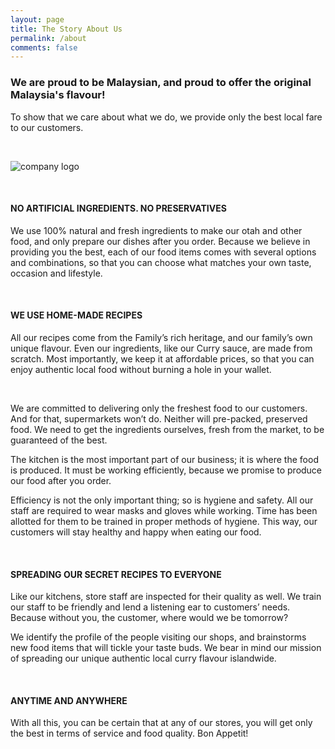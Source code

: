 ```yaml
---
layout: page
title: The Story About Us
permalink: /about
comments: false
---
```


<h3>We are proud to be Malaysian, and proud to offer the original Malaysia's flavour!</h3>
<p>To show that we care about what we do, we provide only the best local fare to our customers.</p>
<br>
<p class="mb-5"><img class="shadow-lg" src="{{site.baseurl}}/assets/images/mediumish-jekyll-template.png" alt="company logo" /></p>
<br>
<h4>NO ARTIFICIAL INGREDIENTS. NO PRESERVATIVES</h4>
<p>We use 100% natural and fresh ingredients to make our otah and other food, and only prepare our dishes after you order. Because we believe in providing you the best, each of our food items comes with several options and combinations, so that you can choose what matches your own taste, occasion and lifestyle.<p>
<br>
<h4>WE USE HOME-MADE RECIPES</h4>
<p>All our recipes come from the Family’s rich heritage, and our family’s own unique flavour. Even our ingredients, like our Curry sauce, are made from scratch. Most importantly, we keep it at affordable prices, so that you can enjoy authentic local food without burning a hole in your wallet.</p>
<br>

<p>We are committed to delivering only the freshest food to our customers. And for that, supermarkets won’t do. Neither will pre-packed, preserved food. We need to get the ingredients ourselves, fresh from the market, to be guaranteed of the best.</p>

<p>The kitchen is the most important part of our business; it is where the food is produced. It must be working efficiently, because we promise to produce our food after you order.</p>

<p>Efficiency is not the only important thing; so is hygiene and safety. All our staff are required to wear masks and gloves while working. Time has been allotted for them to be trained in proper methods of hygiene. This way, our customers will stay healthy and happy when eating our food.</p>
<br>
<h4>SPREADING OUR SECRET RECIPES TO EVERYONE</h4>
<p>Like our kitchens, store staff are inspected for their quality as well. We train our staff to be friendly and lend a listening ear to customers’ needs. Because without you, the customer, where would we be tomorrow?</p>
<p>We identify the profile of the people visiting our shops, and brainstorms new food items that will tickle your taste buds. We bear in mind our mission of spreading our unique authentic local curry flavour islandwide.</p>
<br>
<h4>ANYTIME AND ANYWHERE</h4>
<p>With all this, you can be certain that at any of our stores, you will get only the best in terms of service and food quality. Bon Appetit!</p>
